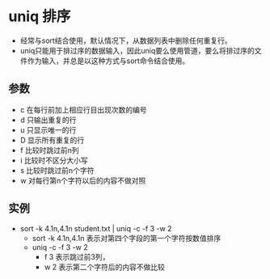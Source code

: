 # uniq 排序

- 经常与sort结合使用，默认情况下，从数据列表中删除任何重复行。
- uniq只能用于排过序的数据输入，因此uniq要么使用管道，要么将排过序的文件作为输入，并总是以这种方式与sort命令结合使用。

## 参数
- c 在每行前加上相应行目出现次数的编号
- d 只输出重复的行
- u 只显示唯一的行
- D 显示所有重复的行
- f 比较时跳过前n列
- i 比较时不区分大小写
- s 比较时跳过前n个字符
- w 对每行第n个字符以后的内容不做对照

## 实例
- sort -k 4.1n,4.1n student.txt | uniq -c -f 3 -w 2
	- sort -k 4.1n,4.1n 表示对第四个字段的第一个字符按数值排序
	- uniq -c -f 3 -w 2 
		- f 3 表示跳过前3列，
		- w 2 表示第二个字符后的内容不做比较
